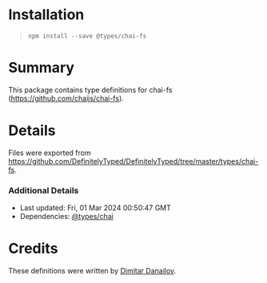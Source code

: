 # Installation
> `npm install --save @types/chai-fs`

# Summary
This package contains type definitions for chai-fs (https://github.com/chaijs/chai-fs).

# Details
Files were exported from https://github.com/DefinitelyTyped/DefinitelyTyped/tree/master/types/chai-fs.

### Additional Details
 * Last updated: Fri, 01 Mar 2024 00:50:47 GMT
 * Dependencies: [@types/chai](https://npmjs.com/package/@types/chai)

# Credits
These definitions were written by [Dimitar Danailov](https://github.com/dimitardanailov).
